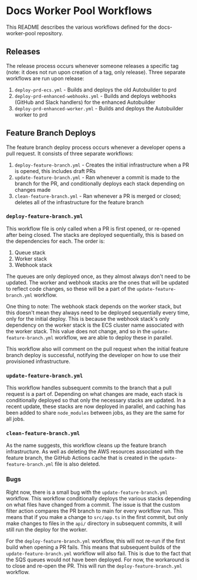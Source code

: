 # Docs Worker Pool Workflows

This README describes the various workflows defined for the docs-worker-pool repository.

## Releases

The release process occurs whenever someone releases a specific tag (note: it does not run upon creation of a tag, only release). Three separate workflows are run upon release:

1. `deploy-prd-ecs.yml` - Builds and deploys the old Autobuilder to prd
2. `deploy-prd-enhanced-webhooks.yml` - Builds and deploys webhooks (GitHub and Slack handlers) for the enhanced Autobuilder
3. `deploy-prd-enhanced-worker.yml` - Builds and deploys the Autobuilder worker to prd

## Feature Branch Deploys

The feature branch deploy process occurs whenever a developer opens a pull request. It consists of three separate workflows:

1. `deploy-feature-branch.yml` - Creates the initial infrastructure when a PR is opened, this includes draft PRs
2. `update-feature-branch.yml` - Ran whenever a commit is made to the branch for the PR, and conditionally deploys each stack depending on changes made
3. `clean-feature-branch.yml` - Ran whenever a PR is merged or closed; deletes all of the infrastructure for the feature branch

### `deploy-feature-branch.yml`

This workflow file is only called when a PR is first opened, or re-opened after being closed. The stacks are deployed sequentially, this is based on the dependencies for each. The order is:

1. Queue stack
2. Worker stack
3. Webhook stack

The queues are only deployed once, as they almost always don't need to be updated. The worker and webhook stacks are the ones that will be updated to reflect code changes, so these will be a part of the `update-feature-branch.yml` workflow.

One thing to note: The webhook stack depends on the worker stack, but this doesn't mean they always need to be deployed sequentially every time, only for the initial deploy. This is because the webhook stack's only dependency on the worker stack is the ECS cluster name associated with the worker stack. This value does not change, and so in the `update-feature-branch.yml` workflow, we are able to deploy these in parallel.

This workflow also will comment on the pull request when the initial feature branch deploy is successful, notifying the developer on how to use their provisioned infrastructure.

### `update-feature-branch.yml`

This workflow handles subsequent commits to the branch that a pull request is a part of. Depending on what changes are made, each stack is conditionally deployed so that only the necessary stacks are updated. In a recent update, these stacks are now deployed in parallel, and caching has been added to share `node_modules` between jobs, as they are the same for all jobs.

### `clean-feature-branch.yml`

As the name suggests, this workflow cleans up the feature branch infrastructure. As well as deleting the AWS resources associated with the feature branch, the GitHub Actions cache that is created in the `update-feature-branch.yml` file is also deleted.

### Bugs

Right now, there is a small bug with the `update-feature-branch.yml` workflow. This workflow conditionally deploys the various stacks depending on what files have changed from a commit. The issue is that the custom filter action compares the PR branch to main for every workflow run. This means that if you make a change to `src/app.ts` in the first commit, but only make changes to files in the `api/` directory in subsequent commits, it will still run the deploy for the worker.

For the `deploy-feature-branch.yml` workflow, this will not re-run if the first build when opening a PR fails. This means that subsequent builds of the `update-feature-branch.yml` workflow will also fail. This is due to the fact that the SQS queues would not have been deployed. For now, the workaround is to close and re-open the PR. This will run the `deploy-feature-branch.yml` workflow.
